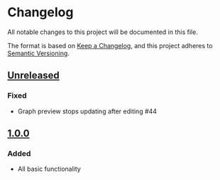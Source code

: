 # Changelog

All notable changes to this project will be documented in this file.

The format is based on [Keep a Changelog](https://keepachangelog.com/en/1.0.0/),
and this project adheres to [Semantic Versioning](https://semver.org/spec/v2.0.0.html).

## [Unreleased]

### Fixed

* Graph preview stops updating after editing #44

## [1.0.0]

### Added

* All basic functionality

[Unreleased]: https://github.com/magjac/discourse-d3-graphviz/compare/1.0.0..HEAD
[1.0.0]: https://github.com/magjac/discourse-d3-graphviz/compare/0.0.0...1.0.0
